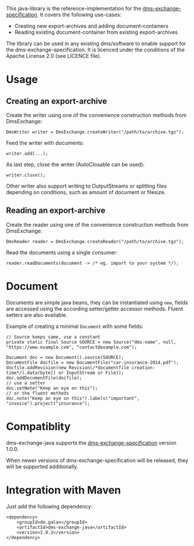 This java-library is the reference-implementation for the [dms-exchange-specification](https://github.com/galan/dms-exchange-specification). It covers the following use-cases:
* Creating new export-archives and adding document-containers
* Reading existing document-container from existing export-archives

The library can be used in any existing dms/software to enable support for the dms-exchange-specification. It is licenced under the conditions of the Apache License 2.0 (see LICENCE file).

# Usage

## Creating an export-archive
Create the writer using one of the convenience construction methods from DmsExchange: 

    DmsWriter writer = DmsExchange.createWriter("/path/to/archive.tgz");

Feed the writer with documents:

    writer.add(...);

As last step, close the writer (AutoClosable can be used):

    writer.close();

Other writer also support writing to OutputStreams or splitting files depending on conditions, such as amount of document or filesize.


## Reading an export-archive
Create the reader using one of the convenience construction methods from DmsExchange: 

    DmsReader reader = DmsExchange.createReader("/path/to/archive.tgz");

Read the documents using a single consumer:

    reader.readDocuments(document -> /* eg. import to your system */);

# Document
Documents are simple java beans, they can be instantiated using `new`, fields are accessed using the according setter/getter accessor methods. Fluent setters are also available.

Example of creating a minimal `Document` with some fields:

    // Source keeps same, use a constant
	private static final Source SOURCE = new Source("dms-name", null, "https://www.example.com", "contact@example.com");
    
    Document doc = new Document().source(SOURCE);
    DocumentFile docfile = new DocumentFile("car-insurance-2014.pdf");
    docfile.addRevision(new Revision(/*documentfile creation-time*/).data(byte[] or InputStream or File));
    doc.addDocumentFile(docfile);
    // use a setter
    doc.setNote("Keep an eye on this");
    // or the fluent methods
    doc.note("Keep an eye on this").labels("important", "invoice").project("insurance");

# Compatiblity
dms-exchange-java supports the [dms-exchange-specification](https://github.com/galan/dms-exchange-specification) version 1.0.0.

When newer versions of dms-exchange-specification will be released, they will be supported additionally. 

# Integration with Maven
Just add the following dependency:

    <dependency>
    	<groupId>de.galan</groupId>
    	<artifactId>dms-exchange-java</artifactId>
    	<version>1.0.2</version>
    </dependency>

